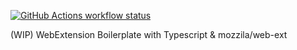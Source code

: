 <a href="https://github.com/unipota/webext-copy-link-as/actions"><img
    src="https://img.shields.io/github/workflow/status/unipota/webext-copy-link-as/Main workflow/master?label=workflow&style=flat-square"
    alt="GitHub Actions workflow status"/></a>

(WIP) WebExtension Boilerplate with Typescript & mozzila/web-ext